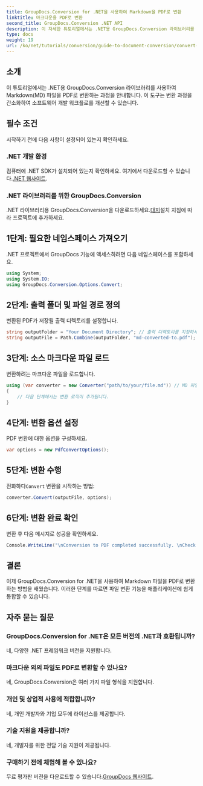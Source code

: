 ```yaml
---
title: GroupDocs.Conversion for .NET을 사용하여 Markdown을 PDF로 변환
linktitle: 마크다운을 PDF로 변환
second_title: GroupDocs.Conversion .NET API
description: 이 자세한 튜토리얼에서는 .NET용 GroupDocs.Conversion 라이브러리를 사용하여 Markdown(MD) 파일을 Portable Document Format(PDF)으로 쉽게 변환하는 방법을 알아봅니다.
type: docs
weight: 19
url: /ko/net/tutorials/conversion/guide-to-document-conversion/convert-markdown-to-pdf/
---
```

## 소개

이 튜토리얼에서는 .NET용 GroupDocs.Conversion 라이브러리를 사용하여 Markdown(MD) 파일을 PDF로 변환하는 과정을 안내합니다. 이 도구는 변환 과정을 간소화하여 소프트웨어 개발 워크플로를 개선할 수 있습니다.

## 필수 조건

시작하기 전에 다음 사항이 설정되어 있는지 확인하세요.

### .NET 개발 환경
 컴퓨터에 .NET SDK가 설치되어 있는지 확인하세요. 여기에서 다운로드할 수 있습니다.[.NET 웹사이트](https://dotnet.microsoft.com/download).

### .NET 라이브러리를 위한 GroupDocs.Conversion
 .NET 라이브러리용 GroupDocs.Conversion을 다운로드하세요.[대지](https://releases.groupdocs.com/conversion/net/)설치 지침에 따라 프로젝트에 추가하세요.

## 1단계: 필요한 네임스페이스 가져오기
.NET 프로젝트에서 GroupDocs 기능에 액세스하려면 다음 네임스페이스를 포함하세요.

```csharp
using System;
using System.IO;
using GroupDocs.Conversion.Options.Convert;
```

## 2단계: 출력 폴더 및 파일 경로 정의
변환된 PDF가 저장될 출력 디렉토리를 설정합니다.

```csharp
string outputFolder = "Your Document Directory"; // 출력 디렉토리를 지정하세요
string outputFile = Path.Combine(outputFolder, "md-converted-to.pdf");
```

## 3단계: 소스 마크다운 파일 로드
변환하려는 마크다운 파일을 로드합니다.

```csharp
using (var converter = new Converter("path/to/your/file.md")) // MD 파일 경로로 바꾸세요
{
    // 다음 단계에서는 변환 로직이 추가됩니다.
}
```

## 4단계: 변환 옵션 설정
PDF 변환에 대한 옵션을 구성하세요.

```csharp
var options = new PdfConvertOptions();
```

## 5단계: 변환 수행
 전화하다`Convert` 변환을 시작하는 방법:

```csharp
converter.Convert(outputFile, options);
```

## 6단계: 변환 완료 확인
변환 후 다음 메시지로 성공을 확인하세요.

```csharp
Console.WriteLine("\nConversion to PDF completed successfully. \nCheck output in {0}", outputFolder);
```

## 결론
이제 GroupDocs.Conversion for .NET을 사용하여 Markdown 파일을 PDF로 변환하는 방법을 배웠습니다. 이러한 단계를 따르면 파일 변환 기능을 애플리케이션에 쉽게 통합할 수 있습니다.

## 자주 묻는 질문

### GroupDocs.Conversion for .NET은 모든 버전의 .NET과 호환됩니까?
네, 다양한 .NET 프레임워크 버전을 지원합니다.

### 마크다운 외의 파일도 PDF로 변환할 수 있나요?
네, GroupDocs.Conversion은 여러 가지 파일 형식을 지원합니다.

### 개인 및 상업적 사용에 적합합니까?
네, 개인 개발자와 기업 모두에 라이선스를 제공합니다.

### 기술 지원을 제공합니까?
네, 개발자를 위한 전담 기술 지원이 제공됩니다.

### 구매하기 전에 체험해 볼 수 있나요?
 무료 평가판 버전을 다운로드할 수 있습니다.[GroupDocs 웹사이트](https://releases.groupdocs.com/conversion/net/).